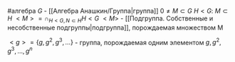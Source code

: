 #алгебра 
$G$ - [[Алгебра Анашкин/Группа|группа]]
$0 \neq M \subset G$
$H < G: \ M \subset H$
$<M> = \cap_{H < G, N \subset H} H < G$
$<M>$ - [[Подгруппа. Собственные и несобственные подгруппы|подгруппа]], порождаемая множеством M

$<g> = \{ g, g^2, g^3, \dots \}$ - группа, порождаемая одним элементом
$g, g^2, g^3, \dots, g^n$